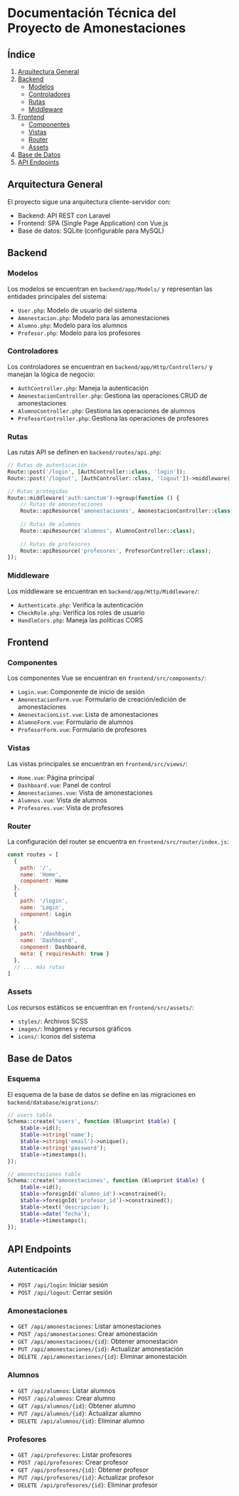 # Documentación Técnica del Proyecto de Amonestaciones

## Índice
1. [Arquitectura General](#arquitectura-general)
2. [Backend](#backend)
   - [Modelos](#modelos)
   - [Controladores](#controladores)
   - [Rutas](#rutas)
   - [Middleware](#middleware)
3. [Frontend](#frontend)
   - [Componentes](#componentes)
   - [Vistas](#vistas)
   - [Router](#router)
   - [Assets](#assets)
4. [Base de Datos](#base-de-datos)
5. [API Endpoints](#api-endpoints)

## Arquitectura General

El proyecto sigue una arquitectura cliente-servidor con:
- Backend: API REST con Laravel
- Frontend: SPA (Single Page Application) con Vue.js
- Base de datos: SQLite (configurable para MySQL)

## Backend

### Modelos

Los modelos se encuentran en `backend/app/Models/` y representan las entidades principales del sistema:

- `User.php`: Modelo de usuario del sistema
- `Amonestacion.php`: Modelo para las amonestaciones
- `Alumno.php`: Modelo para los alumnos
- `Profesor.php`: Modelo para los profesores

### Controladores

Los controladores se encuentran en `backend/app/Http/Controllers/` y manejan la lógica de negocio:

- `AuthController.php`: Maneja la autenticación
- `AmonestacionController.php`: Gestiona las operaciones CRUD de amonestaciones
- `AlumnoController.php`: Gestiona las operaciones de alumnos
- `ProfesorController.php`: Gestiona las operaciones de profesores

### Rutas

Las rutas API se definen en `backend/routes/api.php`:

```php
// Rutas de autenticación
Route::post('/login', [AuthController::class, 'login']);
Route::post('/logout', [AuthController::class, 'logout'])->middleware('auth:sanctum');

// Rutas protegidas
Route::middleware('auth:sanctum')->group(function () {
    // Rutas de amonestaciones
    Route::apiResource('amonestaciones', AmonestacionController::class);
    
    // Rutas de alumnos
    Route::apiResource('alumnos', AlumnoController::class);
    
    // Rutas de profesores
    Route::apiResource('profesores', ProfesorController::class);
});
```

### Middleware

Los middleware se encuentran en `backend/app/Http/Middleware/`:

- `Authenticate.php`: Verifica la autenticación
- `CheckRole.php`: Verifica los roles de usuario
- `HandleCors.php`: Maneja las políticas CORS

## Frontend

### Componentes

Los componentes Vue se encuentran en `frontend/src/components/`:

- `Login.vue`: Componente de inicio de sesión
- `AmonestacionForm.vue`: Formulario de creación/edición de amonestaciones
- `AmonestacionList.vue`: Lista de amonestaciones
- `AlumnoForm.vue`: Formulario de alumnos
- `ProfesorForm.vue`: Formulario de profesores

### Vistas

Las vistas principales se encuentran en `frontend/src/views/`:

- `Home.vue`: Página principal
- `Dashboard.vue`: Panel de control
- `Amonestaciones.vue`: Vista de amonestaciones
- `Alumnos.vue`: Vista de alumnos
- `Profesores.vue`: Vista de profesores

### Router

La configuración del router se encuentra en `frontend/src/router/index.js`:

```javascript
const routes = [
  {
    path: '/',
    name: 'Home',
    component: Home
  },
  {
    path: '/login',
    name: 'Login',
    component: Login
  },
  {
    path: '/dashboard',
    name: 'Dashboard',
    component: Dashboard,
    meta: { requiresAuth: true }
  },
  // ... más rutas
]
```

### Assets

Los recursos estáticos se encuentran en `frontend/src/assets/`:

- `styles/`: Archivos SCSS
- `images/`: Imágenes y recursos gráficos
- `icons/`: Iconos del sistema

## Base de Datos

### Esquema

El esquema de la base de datos se define en las migraciones en `backend/database/migrations/`:

```php
// users table
Schema::create('users', function (Blueprint $table) {
    $table->id();
    $table->string('name');
    $table->string('email')->unique();
    $table->string('password');
    $table->timestamps();
});

// amonestaciones table
Schema::create('amonestaciones', function (Blueprint $table) {
    $table->id();
    $table->foreignId('alumno_id')->constrained();
    $table->foreignId('profesor_id')->constrained();
    $table->text('descripcion');
    $table->date('fecha');
    $table->timestamps();
});
```

## API Endpoints

### Autenticación

- `POST /api/login`: Iniciar sesión
- `POST /api/logout`: Cerrar sesión

### Amonestaciones

- `GET /api/amonestaciones`: Listar amonestaciones
- `POST /api/amonestaciones`: Crear amonestación
- `GET /api/amonestaciones/{id}`: Obtener amonestación
- `PUT /api/amonestaciones/{id}`: Actualizar amonestación
- `DELETE /api/amonestaciones/{id}`: Eliminar amonestación

### Alumnos

- `GET /api/alumnos`: Listar alumnos
- `POST /api/alumnos`: Crear alumno
- `GET /api/alumnos/{id}`: Obtener alumno
- `PUT /api/alumnos/{id}`: Actualizar alumno
- `DELETE /api/alumnos/{id}`: Eliminar alumno

### Profesores

- `GET /api/profesores`: Listar profesores
- `POST /api/profesores`: Crear profesor
- `GET /api/profesores/{id}`: Obtener profesor
- `PUT /api/profesores/{id}`: Actualizar profesor
- `DELETE /api/profesores/{id}`: Eliminar profesor 